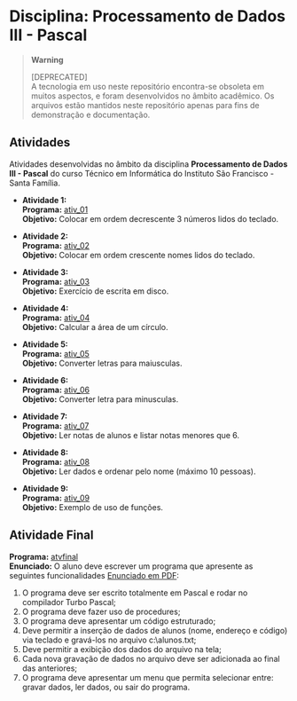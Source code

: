 # Disciplina: Processamento de Dados III - Pascal

> **Warning**
> 
> [DEPRECATED]  
> A tecnologia em uso neste repositório encontra-se obsoleta em muitos aspectos, e foram desenvolvidos no âmbito acadêmico. Os arquivos estão mantidos neste repositório apenas para fins de demonstração e documentação. 

## Atividades

Atividades desenvolvidas no âmbito da disciplina **Processamento de Dados III - Pascal** do curso Técnico em Informática do Instituto São Francisco - Santa Família.

* **Atividade 1:**  
  **Programa:** [ativ_01](src/ativ_01.pas)  
  **Objetivo:** Colocar em ordem decrescente 3 números lidos do teclado.

* **Atividade 2:**  
  **Programa:** [ativ_02](src/ativ_02.pas)  
  **Objetivo:** Colocar em ordem crescente nomes lidos do teclado.  

* **Atividade 3:**  
  **Programa:** [ativ_03](src/ativ_03.pas)  
  **Objetivo:** Exercício de escrita em disco.
  
* **Atividade 4:**  
  **Programa:** [ativ_04](src/ativ_04.pas)  
  **Objetivo:** Calcular a área de um círculo.
  
* **Atividade 5:**  
  **Programa:** [ativ_05](src/ativ_05.pas)  
  **Objetivo:** Converter letras para maiusculas.

* **Atividade 6:**  
  **Programa:** [ativ_06](src/ativ_06.pas)  
  **Objetivo:** Converter letra para minusculas.

* **Atividade 7:**  
  **Programa:** [ativ_07](src/ativ_07.pas)  
  **Objetivo:** Ler notas de alunos e listar notas menores que 6.

* **Atividade 8:**  
  **Programa:** [ativ_08](src/ativ_08.pas)  
  **Objetivo:** Ler dados e ordenar pelo nome (máximo 10 pessoas).

* **Atividade 9:**  
  **Programa:** [ativ_09](src/ativ_09.pas)  
  **Objetivo:** Exemplo de uso de funções.
  
## Atividade Final

**Programa:** [atvfinal](src/ativfinal.pas)  
**Enunciado:** O aluno deve escrever um programa que apresente as seguintes funcionalidades [Enunciado em PDF](src/atvfinal-instrucoes.pdf):  
1. O programa deve ser escrito totalmente em Pascal e rodar no compilador Turbo Pascal;
2. O programa deve fazer uso de procedures;
3. O programa deve apresentar um código estruturado;
4. Deve permitir a inserção de dados de alunos (nome, endereço e código) via teclado e gravá-los no arquivo c:\alunos.txt;
5. Deve permitir a exibição dos dados do arquivo na tela;
6. Cada nova gravação de dados no arquivo deve ser adicionada ao final das anteriores; 
7. O programa deve apresentar um menu que permita selecionar entre: gravar dados, ler dados, ou sair do programa.
